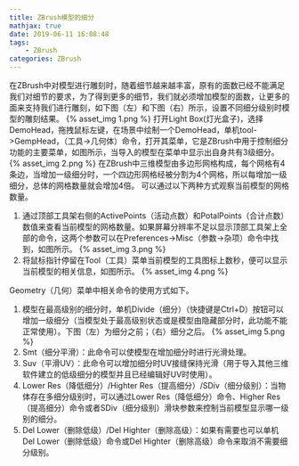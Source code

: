 ```yaml
---
title: ZBrush模型的细分
mathjax: true
date: 2019-06-11 16:08:48
tags:
    - ZBrush
categories: ZBrush
---
```

在ZBrush中对模型进行雕刻时，随着细节越来越丰富，原有的面数已经不能满足我们对细节的要求，为了得到更多的细节，我们就必须增加模型的面数，让更多的面来支持我们进行雕刻，如下图（左）和下图（右）所示，设置不同细分级别时模型的雕刻结果。
{% asset_img 1.png %}
打开Light Box(灯光盒子)，选择DemoHead，拖拽鼠标左键，在场景中绘制一个DemoHead，单机tool->GempHead，（工具->几何体）命令，打开其菜单，它是ZBrush中用于控制细分功能的主要菜单，如图所示，当导入的模型在菜单中显示出自身共有3级细分。
{% asset_img 2.png %}
在ZBrush中三维模型由多边形网格构成，每个网格有4条边，当增加一级细分时，一个四边形网格经被分割为4个网格，所以每增加一级细分，总体的网格数量就会增加4倍。
可以通过以下两种方式观察当前模型的网格数量。
1. 通过顶部工具架右侧的ActivePoints（活动点数）和PotalPoints（合计点数）数值来查看当前模型的网格数量。如果屏幕分辨率不足以显示顶部工具架上全部的命令，这两个参数可以在Preferences->Misc（参数->杂项）命令中找到，如图所示。
{% asset_img 3.png %}
2. 将鼠标指针停留在Tool（工具）菜单当前模型的工具图标上数秒，便可以显示当前模型的相关信息，如图所示。
{% asset_img 4.png %}

Geometry（几何）菜单中相关命令的使用方式如下。
1. 模型在最高级别的细分时，单机Divide（细分）（快捷键是Ctrl+D）按钮可以增加一级细分（当模型处于最高级别状态或是模型由隐藏部分时，此功能不能正常使用）。下图（左）为细分之前；（右）细分之后。
{% asset_img 5.png %}
2. Smt（细分平滑）：此命令可以使模型在增加细分时进行光滑处理。
3. Suv（平滑UV）：此命令可以增加细分时UV接缝保持光滑（用于导入其他三维软件建立的低级细分的模型并且已经编辑好UV时使用）。
4. Lower Res（降低细分）/Highter Res（提高细分）/SDiv（细分级别）：当物体存在多细分级别时，可以通过Lower Res（降低细分）命令、Higher Res（提高细分）命令或者SDiv（细分级别）滑块参数来控制当前模型显示哪一级别的细分。
5. Del Lower（删除低级）/Del Highter（删除高级）：如果有需要也可以单机Del Lower（删除低级）命令或Del Highter（删除高级）命令来取消不需要细分级别。
